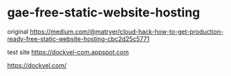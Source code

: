 # gae-free-static-website-hosting

original https://medium.com/@matryer/cloud-hack-how-to-get-production-ready-free-static-website-hosting-cbc2d25c5771


test site  https://dockvel-com.appspot.com 

https://dockvel.com/
